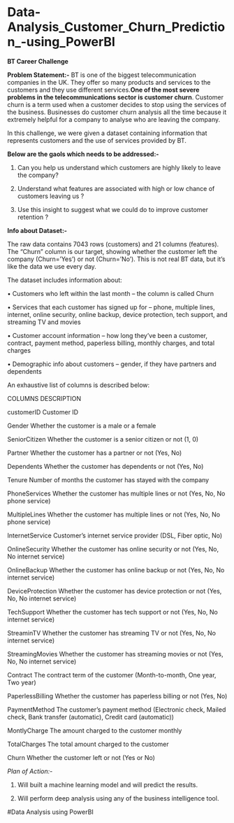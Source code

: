 # Data-Analysis_Customer_Churn_Prediction_-using_PowerBI



**BT Career Challenge**

**Problem Statement:-** BT is one of the biggest telecommunication companies in the UK. They offer so many products and services to the customers and they use different services.**One of the most severe problems in the telecommunications sector is customer churn**. Customer churn is a term used when a customer decides to stop using the services of the business. Businesses do customer churn analysis all the time because it extremely helpful for a company to analyse who are leaving the company.

In this challenge, we were given a dataset containing information that represents customers and the use of services provided by BT. 

**Below are the gaols which needs to be addressed:-**

1. Can you help us understand which customers are highly likely to leave the company?

2. Understand what features are associated with high or low chance of customers leaving us ?

3. Use this insight to suggest what we could do to improve customer retention ?

**Info about Dataset:-**

The raw data contains 7043 rows (customers) and 21 columns (features). The “Churn” column is our target, showing whether the customer left the company (Churn=’Yes’) or not (Churn=’No’). This is not real BT data, but it’s like the data we use every day.

The dataset includes information about:

•	Customers who left within the last month – the column is called Churn

•	Services that each customer has signed up for – phone, multiple lines, internet, online security, online backup, device protection, tech support, and streaming TV and movies

•	Customer account information – how long they’ve been a customer, contract, payment method, paperless billing, monthly charges, and total charges

•	Demographic info about customers – gender, if they have partners and dependents

An exhaustive list of columns is described below:

COLUMNS	DESCRIPTION

customerID	Customer ID

Gender	Whether the customer is a male or a female

SeniorCitizen	Whether the customer is a senior citizen or not (1, 0)

Partner	Whether the customer has a partner or not (Yes, No)

Dependents	Whether the customer has dependents or not (Yes, No)

Tenure	Number of months the customer has stayed with the company

PhoneServices	Whether the customer has multiple lines or not (Yes, No, No phone service)

MultipleLines	Whether the customer has multiple lines or not (Yes, No, No phone service)

InternetService	Customer’s internet service provider (DSL, Fiber optic, No)

OnlineSecurity	Whether the customer has online security or not (Yes, No, No internet service)

OnlineBackup	Whether the customer has online backup or not (Yes, No, No internet service)

DeviceProtection	Whether the customer has device protection or not (Yes, No, No internet service)

TechSupport	Whether the customer has tech support or not (Yes, No, No internet service)

StreaminTV	Whether the customer has streaming TV or not (Yes, No, No internet service)

StreamingMovies	Whether the customer has streaming movies or not (Yes, No, No internet service)

Contract	The contract term of the customer (Month-to-month, One year, Two year)

PaperlessBilling	Whether the customer has paperless billing or not (Yes, No)

PaymentMethod	The customer’s payment method (Electronic check, Mailed check, Bank transfer (automatic), Credit card (automatic))

MontlyCharge	The amount charged to the customer monthly

TotalCharges	The total amount charged to the customer

Churn	Whether the customer left or not (Yes or No)


*Plan of Action:-*

1. Will built a machine learning model and will predict the results.

2. Will perform deep analysis using any of the business intelligence tool.



#Data Analysis using PowerBI
